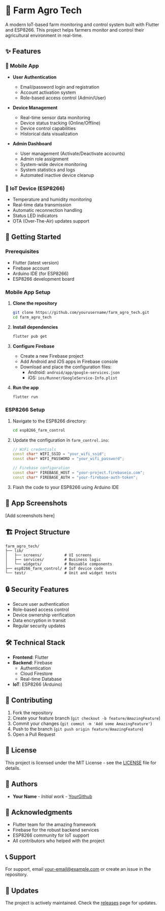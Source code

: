 # 🌱 Farm Agro Tech

A modern IoT-based farm monitoring and control system built with Flutter and ESP8266. This project helps farmers monitor and control their agricultural environment in real-time.

## ✨ Features

### 📱 Mobile App
- **User Authentication**
  - Email/password login and registration
  - Account activation system
  - Role-based access control (Admin/User)

- **Device Management**
  - Real-time sensor data monitoring
  - Device status tracking (Online/Offline)
  - Device control capabilities
  - Historical data visualization

- **Admin Dashboard**
  - User management (Activate/Deactivate accounts)
  - Admin role assignment
  - System-wide device monitoring
  - System statistics and logs
  - Automated inactive device cleanup

### 🔧 IoT Device (ESP8266)
- Temperature and humidity monitoring
- Real-time data transmission
- Automatic reconnection handling
- Status LED indicators
- OTA (Over-The-Air) updates support

## 🚀 Getting Started

### Prerequisites
- Flutter (latest version)
- Firebase account
- Arduino IDE (for ESP8266)
- ESP8266 development board

### Mobile App Setup

1. **Clone the repository**
   ```bash
   git clone https://github.com/yourusername/farm_agro_tech.git
   cd farm_agro_tech
   ```

2. **Install dependencies**
   ```bash
   flutter pub get
   ```

3. **Configure Firebase**
   - Create a new Firebase project
   - Add Android and iOS apps in Firebase console
   - Download and place the configuration files:
     - Android: `android/app/google-services.json`
     - iOS: `ios/Runner/GoogleService-Info.plist`

4. **Run the app**
   ```bash
   flutter run
   ```

### ESP8266 Setup

1. Navigate to the ESP8266 directory:
   ```bash
   cd esp8266_farm_control
   ```

2. Update the configuration in `farm_control.ino`:
   ```cpp
   // WiFi credentials
   const char* WIFI_SSID = "your_wifi_ssid";
   const char* WIFI_PASSWORD = "your_wifi_password";

   // Firebase configuration
   const char* FIREBASE_HOST = "your-project.firebaseio.com";
   const char* FIREBASE_AUTH = "your-firebase-auth-token";
   ```

3. Flash the code to your ESP8266 using Arduino IDE

## 📱 App Screenshots

[Add screenshots here]

## 🏗 Project Structure

```
farm_agro_tech/
├── lib/
│   ├── screens/          # UI screens
│   ├── services/         # Business logic
│   └── widgets/          # Reusable components
├── esp8266_farm_control/ # IoT device code
└── test/                 # Unit and widget tests
```

## 🔒 Security Features

- Secure user authentication
- Role-based access control
- Device ownership verification
- Data encryption in transit
- Regular security updates

## 🛠 Technical Stack

- **Frontend**: Flutter
- **Backend**: Firebase
  - Authentication
  - Cloud Firestore
  - Real-time Database
- **IoT**: ESP8266 (Arduino)

## 🤝 Contributing

1. Fork the repository
2. Create your feature branch (`git checkout -b feature/AmazingFeature`)
3. Commit your changes (`git commit -m 'Add some AmazingFeature'`)
4. Push to the branch (`git push origin feature/AmazingFeature`)
5. Open a Pull Request

## 📄 License

This project is licensed under the MIT License - see the [LICENSE](LICENSE) file for details.

## 👥 Authors

- **Your Name** - *Initial work* - [YourGithub](https://github.com/yourusername)

## 🙏 Acknowledgments

- Flutter team for the amazing framework
- Firebase for the robust backend services
- ESP8266 community for IoT support
- All contributors who helped with the project

## 📞 Support

For support, email your-email@example.com or create an issue in the repository.

## 🔄 Updates

The project is actively maintained. Check the [releases](https://github.com/yourusername/farm_agro_tech/releases) page for updates.
